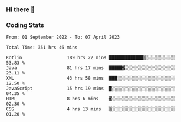 ### Hi there 👋

<!--
**Girrafeec/girrafeec** is a ✨ _special_ ✨ repository because its `README.md` (this file) appears on your GitHub profile.

Here are some ideas to get you started:

- 🔭 I’m currently working on ...
- 🌱 I’m currently learning ...
- 👯 I’m looking to collaborate on ...
- 🤔 I’m looking for help with ...
- 💬 Ask me about ...
- 📫 How to reach me: ...
- 😄 Pronouns: ...
- ⚡ Fun fact: ...
-->

### Coding Stats
<!--START_SECTION:waka-->

```text
From: 01 September 2022 - To: 07 April 2023

Total Time: 351 hrs 46 mins

Kotlin                 189 hrs 22 mins █████████████▒░░░░░░░░░░░   53.83 %
Java                   81 hrs 17 mins  █████▓░░░░░░░░░░░░░░░░░░░   23.11 %
XML                    43 hrs 58 mins  ███░░░░░░░░░░░░░░░░░░░░░░   12.50 %
JavaScript             15 hrs 19 mins  █░░░░░░░░░░░░░░░░░░░░░░░░   04.35 %
HTML                   8 hrs 6 mins    ▓░░░░░░░░░░░░░░░░░░░░░░░░   02.30 %
CSS                    4 hrs 13 mins   ▒░░░░░░░░░░░░░░░░░░░░░░░░   01.20 %
```

<!--END_SECTION:waka-->
